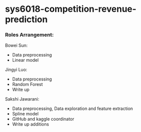 # sys6018-competition-revenue-prediction

### Roles Arrangement:
Bowei Sun:
  * Data preprocessing
  * Linear model

Jingyi Luo:
  * Data preprocessing
  * Random Forest 
  * Write up 
  
Sakshi Jawarani:
  * Data preprocessing, Data exploration and feature extraction
  * Spline model
  * GitHub and kaggle coordinator
  * Write up additions
